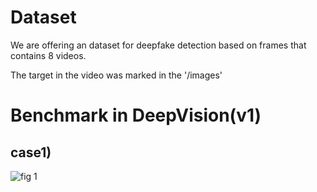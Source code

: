 # Dataset
We are offering an dataset for deepfake detection based on frames that contains 8 videos.

The target in the video was marked in the '/images'

# Benchmark in DeepVision(v1)

## case1) 
![fig 1](https://user-images.githubusercontent.com/41291493/71501929-7cb7d900-28b0-11ea-8dd5-a373bfbb2cd3.png)
